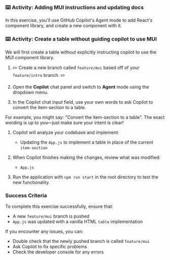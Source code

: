 ### :keyboard: Activity: Adding MUI instructions and updating docs

In this exercise, you'll use GitHub Copilot's Agent mode to add React's component library, and create a new component with it.

### :keyboard: Activity: Create a table without guiding copilot to use MUI

We will first create a table without explicitly instructing copilot to use the MUI component library.

1. :pencil2: Create a new branch called `feature/mui` based off of your `feature/intro` branch. :pencil2:

1. Open the **Copilot** chat panel and switch to **Agent** mode using the dropdown menu.

1. In the Copilot chat input field, use your own words to ask Copilot to convert the item-section to a table.

For example, you might say: "Convert the item-section to a table".
The exact wording is up to you—just make sure your intent is clear!

1. Copilot will analyze your codebase and implement:
   - Updating the `App.js` to implement a table in place of the current `item-section`

1. When Copilot finishes making the changes, review what was modified:
   - `App.js`

1. Run the application with `npm run start` in the root directory to test the new functionality.

### Success Criteria

To complete this exercise successfully, ensure that:
   - A new `feature/mui` branch is pushed
   - `App.js` was updated with a vanilla HTML `table` implementation

If you encounter any issues, you can:
- Double check that the newly pushed branch is called `feature/mui`
- Ask Copilot to fix specific problems
- Check the developer console for any errors
